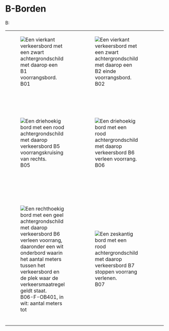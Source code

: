 # B-Borden

B:

<table style="width: 100%; border-collapse: collapse;">
  <colgroup>
    <col style="width: 25%;">
    <col style="width: 25%;">
    <col style="width: 25%;">
    <col style="width: 25%;">
  </colgroup>
<tr>
<td><figure>
<img alt="Een vierkant verkeersbord met een zwart achtergrondschild met daarop een B1 voorrangsbord." src="https://raw.githubusercontent.com/nl-digigo/NLCS/1b85445d40c86ab5eea2aaeffc71694da8e5fbe9/symbolen/concept/5.1/svg/SVW-VERKEERSTEKEN_BORD_B01-SO.svg"/>
<figcaption>B01</figcaption>
</figure></td><td><figure>
<img alt="Een vierkant verkeersbord met een zwart achtergrondschild met daarop een B2 einde voorrangsbord." src="https://raw.githubusercontent.com/nl-digigo/NLCS/1b85445d40c86ab5eea2aaeffc71694da8e5fbe9/symbolen/concept/5.1/svg/SVW-VERKEERSTEKEN_BORD_B02-SO.svg"/>
<figcaption>B02</figcaption>
</figure></td><td><figure>
<img alt="Een driehoekig bord met een rood achtergrondschild met daarop verkeersbord B3 voorrangskruispunt." src="https://raw.githubusercontent.com/nl-digigo/NLCS/1b85445d40c86ab5eea2aaeffc71694da8e5fbe9/symbolen/concept/5.1/svg/SVW-VERKEERSTEKEN_BORD_B03-SO.svg"/>
<figcaption>B03</figcaption>
</figure></td><td><figure>
<img alt="Een driehoekig bord met een rood achtergrondschild met daarop verkeersbord B4 voorrangskruising van links." src="https://raw.githubusercontent.com/nl-digigo/NLCS/1b85445d40c86ab5eea2aaeffc71694da8e5fbe9/symbolen/concept/5.1/svg/SVW-VERKEERSTEKEN_BORD_B04-SO.svg"/>
<figcaption>B04</figcaption>
</figure></td></tr>
<tr>
<td><figure>
<img alt="Een driehoekig bord met een rood achtergrondschild met daarop verkeersbord B5 voorrangskruising van rechts." src="https://raw.githubusercontent.com/nl-digigo/NLCS/1b85445d40c86ab5eea2aaeffc71694da8e5fbe9/symbolen/concept/5.1/svg/SVW-VERKEERSTEKEN_BORD_B05-SO.svg"/>
<figcaption>B05</figcaption>
</figure></td><td><figure>
<img alt="Een driehoekig bord met een rood achtergrondschild met daarop verkeersbord B6 verleen voorrang." src="https://raw.githubusercontent.com/nl-digigo/NLCS/1b85445d40c86ab5eea2aaeffc71694da8e5fbe9/symbolen/concept/5.1/svg/SVW-VERKEERSTEKEN_BORD_B06-SO.svg"/>
<figcaption>B06</figcaption>
</figure></td><td><figure>
<img alt="Een rechthoekig bord met een geel achtergrondschild met daarop verkeersbord B6 verleen voorrang." src="https://raw.githubusercontent.com/nl-digigo/NLCS/1b85445d40c86ab5eea2aaeffc71694da8e5fbe9/symbolen/concept/5.1/svg/SVW-VERKEERSTEKEN_BORD_B06_F-SO.svg"/>
<figcaption>B06-F</figcaption>
</figure></td><td><figure>
<img alt="Een rechthoekig bord met een geel achtergrondschild met daarop verkeersbord B6 verleen voorrang, daaronder een wit onderbord met een afbeelding van een fiets en twee naar elkaar wijzende pijlen." src="https://raw.githubusercontent.com/nl-digigo/NLCS/1b85445d40c86ab5eea2aaeffc71694da8e5fbe9/symbolen/concept/5.1/svg/SVW-VERKEERSTEKEN_BORD_B06_F_OB02_OB503-SO.svg"/>
<figcaption>B06-F-OB02-OB503</figcaption>
</figure></td></tr>
<tr>
<td><figure>
<img alt="Een rechthoekig bord met een geel achtergrondschild met daarop verkeersbord B6 verleen voorrang, daaronder een wit onderbord waarin het aantal meters tussen het verkeersbord en de plek waar de verkeersmaatregel geldt staat." src="https://raw.githubusercontent.com/nl-digigo/NLCS/1b85445d40c86ab5eea2aaeffc71694da8e5fbe9/symbolen/concept/5.1/svg/SVW-VERKEERSTEKEN_BORD_B06_F_OB401-SO.svg"/>
<figcaption>B06-F-OB401, in wit: aantal meters tot</figcaption>
</figure></td><td><figure>
<img alt="Een zeskantig bord met een rood achtergrondschild met daarop verkeersbord B7 stoppen voorrang verlenen." src="https://raw.githubusercontent.com/nl-digigo/NLCS/1b85445d40c86ab5eea2aaeffc71694da8e5fbe9/symbolen/concept/5.1/svg/SVW-VERKEERSTEKEN_BORD_B07-SO.svg"/>
<figcaption>B07</figcaption>
</figure></td><td><figure>
<img alt="Een rechthoekig bord met een geel achtergrondschild met daarop verkeersbord B7 stoppen en voorrang verlenen." src="https://raw.githubusercontent.com/nl-digigo/NLCS/1b85445d40c86ab5eea2aaeffc71694da8e5fbe9/symbolen/concept/5.1/svg/SVW-VERKEERSTEKEN_BORD_B07_F-SO.svg"/>
<figcaption>B07-F</figcaption>
</figure></td><td><figure>
<img alt="Een rechthoekig bord met een geel achtergrondschild met daarop verkeersbord B7stoppen en voorrang verlenen, daaronder een wit onderbord waarin het aantal meters tussen het verkeersbord en de plek waar de verkeersmaatregel geldt staat." src="https://raw.githubusercontent.com/nl-digigo/NLCS/1b85445d40c86ab5eea2aaeffc71694da8e5fbe9/symbolen/concept/5.1/svg/SVW-VERKEERSTEKEN_BORD_B07_F_OB401-SO.svg"/>
<figcaption>B07-F-OB401, in wit: aantal meters tot</figcaption>
</figure></td></tr>
</table>